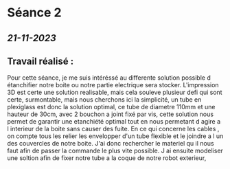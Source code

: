 # **Séance 2**
## *21-11-2023* 
## Travail réalisé :
Pour cette séance, je me suis intéréssé au differente solution possible d étanchifier notre boite ou notre partie electrique sera stocker.
L'impression 3D est certe une solution realisable, mais cela souleve plusieur defi qui sont certe, surmontable, mais nous cherchons ici la simplicité, un tube en plexiglass est donc la solution optimal, ce tube de diametre 110mm et une hauteur de 30cm, avec 2 bouchon a joint fixé par vis, cette solution nous permet de garantir une etanchiété optimal tout en nous permetant d agire a l interieur de la boite sans causer des fuite.
En ce qui concerne les cables , on compte tous les relier les envelopper d'un tube flexible et le joindre a l un des couvercles de notre boite.
J'ai donc rechercher le materiel qu il nous faut afin de passer la commande le plus vite possible. J ai ensuite modeliser une soltion afin de fixer notre tube a la coque de notre robot exterieur, 
